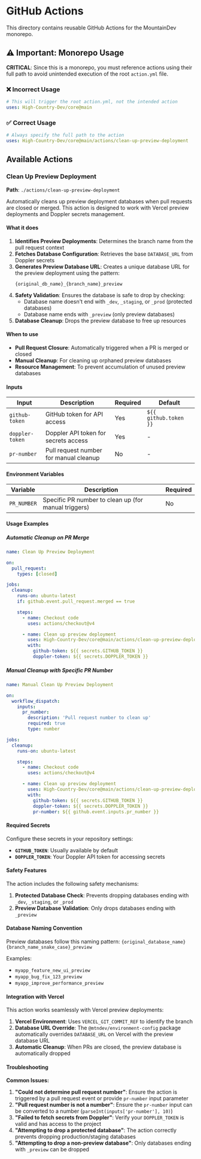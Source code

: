 # GitHub Actions

This directory contains reusable GitHub Actions for the MountainDev monorepo.

## ⚠️ Important: Monorepo Usage

**CRITICAL**: Since this is a monorepo, you must reference actions using their full path to avoid unintended execution of the root `action.yml` file.

### ❌ Incorrect Usage

```yaml
# This will trigger the root action.yml, not the intended action
uses: High-Country-Dev/core@main
```

### ✅ Correct Usage

```yaml
# Always specify the full path to the action
uses: High-Country-Dev/core@main/actions/clean-up-preview-deployment
```

## Available Actions

### Clean Up Preview Deployment

**Path**: `./actions/clean-up-preview-deployment`

Automatically cleans up preview deployment databases when pull requests are closed or merged. This action is designed to work with Vercel preview deployments and Doppler secrets management.

#### What it does

1. **Identifies Preview Deployments**: Determines the branch name from the pull request context
2. **Fetches Database Configuration**: Retrieves the base `DATABASE_URL` from Doppler secrets
3. **Generates Preview Database URL**: Creates a unique database URL for the preview deployment using the pattern:
   ```
   {original_db_name}_{branch_name}_preview
   ```
4. **Safety Validation**: Ensures the database is safe to drop by checking:
   - Database name doesn't end with `_dev`, `_staging`, or `_prod` (protected databases)
   - Database name ends with `_preview` (only preview databases)
5. **Database Cleanup**: Drops the preview database to free up resources

#### When to use

- **Pull Request Closure**: Automatically triggered when a PR is merged or closed
- **Manual Cleanup**: For cleaning up orphaned preview databases
- **Resource Management**: To prevent accumulation of unused preview databases

#### Inputs

| Input           | Description                            | Required | Default               |
| --------------- | -------------------------------------- | -------- | --------------------- |
| `github-token`  | GitHub token for API access            | Yes      | `${{ github.token }}` |
| `doppler-token` | Doppler API token for secrets access   | Yes      | -                     |
| `pr-number`     | Pull request number for manual cleanup | No       | -                     |

#### Environment Variables

| Variable    | Description                                          | Required |
| ----------- | ---------------------------------------------------- | -------- |
| `PR_NUMBER` | Specific PR number to clean up (for manual triggers) | No       |

#### Usage Examples

##### Automatic Cleanup on PR Merge

```yaml
name: Clean Up Preview Deployment

on:
  pull_request:
    types: [closed]

jobs:
  cleanup:
    runs-on: ubuntu-latest
    if: github.event.pull_request.merged == true

    steps:
      - name: Checkout code
        uses: actions/checkout@v4

      - name: Clean up preview deployment
        uses: High-Country-Dev/core@main/actions/clean-up-preview-deployment
        with:
          github-token: ${{ secrets.GITHUB_TOKEN }}
          doppler-token: ${{ secrets.DOPPLER_TOKEN }}
```

##### Manual Cleanup with Specific PR Number

```yaml
name: Manual Clean Up Preview Deployment

on:
  workflow_dispatch:
    inputs:
      pr_number:
        description: 'Pull request number to clean up'
        required: true
        type: number

jobs:
  cleanup:
    runs-on: ubuntu-latest

    steps:
      - name: Checkout code
        uses: actions/checkout@v4

      - name: Clean up preview deployment
        uses: High-Country-Dev/core@main/actions/clean-up-preview-deployment
        with:
          github-token: ${{ secrets.GITHUB_TOKEN }}
          doppler-token: ${{ secrets.DOPPLER_TOKEN }}
          pr-number: ${{ github.event.inputs.pr_number }}
```

#### Required Secrets

Configure these secrets in your repository settings:

- **`GITHUB_TOKEN`**: Usually available by default
- **`DOPPLER_TOKEN`**: Your Doppler API token for accessing secrets

#### Safety Features

The action includes the following safety mechanisms:

1. **Protected Database Check**: Prevents dropping databases ending with `_dev`, `_staging`, or `_prod`
2. **Preview Database Validation**: Only drops databases ending with `_preview`

#### Database Naming Convention

Preview databases follow this naming pattern: `{original_database_name}{branch_name_snake_case}_preview`

Examples:

- `myapp_feature_new_ui_preview`
- `myapp_bug_fix_123_preview`
- `myapp_improve_performance_preview`

#### Integration with Vercel

This action works seamlessly with Vercel preview deployments:

1. **Vercel Environment**: Uses `VERCEL_GIT_COMMIT_REF` to identify the branch
2. **Database URL Override**: The `@mtndev/environment-config` package automatically overrides `DATABASE_URL` on Vercel with the preview database URL
3. **Automatic Cleanup**: When PRs are closed, the preview database is automatically dropped

#### Troubleshooting

**Common Issues:**

1. **"Could not determine pull request number"**: Ensure the action is triggered by a pull request event or provide `pr-number` input parameter
2. **"Pull request number is not a number"**: Ensure the `pr-number` input can be converted to a number (`parseInt(inputs['pr-number'], 10)`)
3. **"Failed to fetch secrets from Doppler"**: Verify your `DOPPLER_TOKEN` is valid and has access to the project
4. **"Attempting to drop a protected database"**: The action correctly prevents dropping production/staging databases
5. **"Attempting to drop a non-preview database"**: Only databases ending with `_preview` can be dropped
